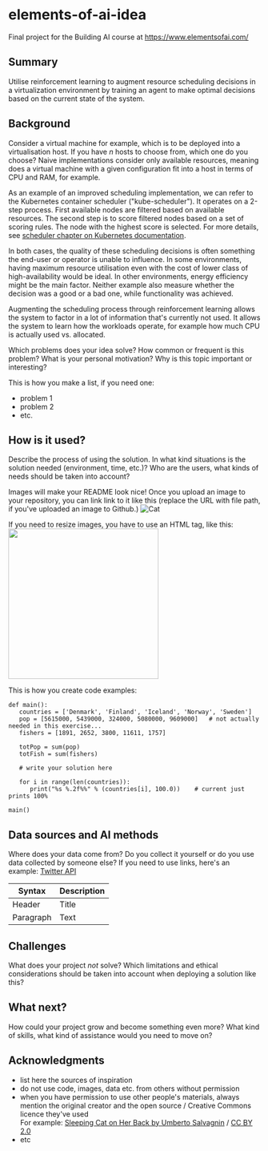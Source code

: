 # elements-of-ai-idea

Final project for the Building AI course at https://www.elementsofai.com/

## Summary

Utilise reinforcement learning to augment resource scheduling decisions in a virtualization environment by training an agent to make optimal decisions based on the current state of the system.

## Background

Consider a virtual machine for example, which is to be deployed into a virtualisation host. 
If you have _n_ hosts to choose from, which one do you choose? Naive implementations consider only
available resources, meaning does a virtual machine with a given configuration fit into a host in
terms of CPU and RAM, for example.

As an example of an improved scheduling implementation, we can refer to the Kubernetes container
scheduler ("kube-scheduler"). It operates on a 2-step process. First available nodes are filtered 
based on available resources. The second step is to score filtered nodes based on a set of scoring rules. The node with the highest score is selected. For more details, see
[scheduler chapter on Kubernetes documentation](https://kubernetes.io/docs/concepts/scheduling-eviction/kube-scheduler/).

In both cases, the quality of these scheduling decisions is often something the end-user or operator
is unable to influence. In some environments, having maximum resource utilisation even with
the cost of lower class of high-availability would be ideal. In other environments, energy efficiency
might be the main factor. Neither example also measure whether the decision was a good or a bad one,
while functionality was achieved.

Augmenting the scheduling process through reinforcement learning allows the system to factor in a lot
of information that's currently not used. It allows the system to learn how the workloads operate, for
example how much CPU is actually used vs. allocated.


Which problems does your idea solve? How common or frequent is this problem? What is your personal motivation? Why is this topic important or interesting?

This is how you make a list, if you need one:
* problem 1
* problem 2
* etc.


## How is it used?

Describe the process of using the solution. In what kind situations is the solution needed (environment, time, etc.)? Who are the users, what kinds of needs should be taken into account?

Images will make your README look nice!
Once you upload an image to your repository, you can link link to it like this (replace the URL with file path, if you've uploaded an image to Github.)
![Cat](https://upload.wikimedia.org/wikipedia/commons/5/5e/Sleeping_cat_on_her_back.jpg)

If you need to resize images, you have to use an HTML tag, like this:
<img src="https://upload.wikimedia.org/wikipedia/commons/5/5e/Sleeping_cat_on_her_back.jpg" width="300">

This is how you create code examples:
```
def main():
   countries = ['Denmark', 'Finland', 'Iceland', 'Norway', 'Sweden']
   pop = [5615000, 5439000, 324000, 5080000, 9609000]   # not actually needed in this exercise...
   fishers = [1891, 2652, 3800, 11611, 1757]

   totPop = sum(pop)
   totFish = sum(fishers)

   # write your solution here

   for i in range(len(countries)):
      print("%s %.2f%%" % (countries[i], 100.0))    # current just prints 100%

main()
```


## Data sources and AI methods
Where does your data come from? Do you collect it yourself or do you use data collected by someone else?
If you need to use links, here's an example:
[Twitter API](https://developer.twitter.com/en/docs)

| Syntax      | Description |
| ----------- | ----------- |
| Header      | Title       |
| Paragraph   | Text        |

## Challenges

What does your project _not_ solve? Which limitations and ethical considerations should be taken into account when deploying a solution like this?

## What next?

How could your project grow and become something even more? What kind of skills, what kind of assistance would you  need to move on? 


## Acknowledgments

* list here the sources of inspiration 
* do not use code, images, data etc. from others without permission
* when you have permission to use other people's materials, always mention the original creator and the open source / Creative Commons licence they've used
  <br>For example: [Sleeping Cat on Her Back by Umberto Salvagnin](https://commons.wikimedia.org/wiki/File:Sleeping_cat_on_her_back.jpg#filelinks) / [CC BY 2.0](https://creativecommons.org/licenses/by/2.0)
* etc